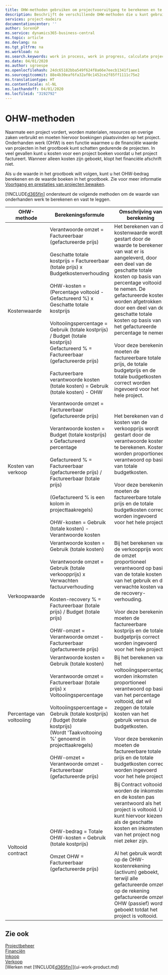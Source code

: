 ```yaml
---
title: OHW-methoden gebruiken om projectvooruitgang te berekenen en te registreren| Microsoft Docs
description: Beschrijft de verschillende OHW-methoden die u kunt gebruiken om financiële gegevens voor lopende projecten te boeken, te controleren en te berekenen die bezig zijn.
services: project-madeira
documentationcenter: ''
author: SorenGP
ms.service: dynamics365-business-central
ms.topic: article
ms.devlang: na
ms.tgt_pltfrm: na
ms.workload: na
ms.search.keywords: work in process, work in progress, calculate project WIP
ms.date: 04/01/2020
ms.author: sgroespe
ms.openlocfilehash: 24dc65182bba549f624f8a66e7eecb1341f1aee1
ms.sourcegitcommit: 88e4b30eaf6fa32af0c1452ce2f85ff1111c75e2
ms.translationtype: HT
ms.contentlocale: nl-NL
ms.lasthandoff: 04/01/2020
ms.locfileid: "3192792"
---
```

# <a name="understanding-wip-methods"></a>OHW-methoden
Naarmate een project vordert, worden materialen, resources en overige zaken verbruikt en moeten hiervoor boekingen plaatsvinden op het project. Onderhanden werk (OHW) is een functie waarmee u de financiële waarde van projecten in het grootboek kunt schatten gedurende de projecten. In veel gevallen kunt u kosten voor een project boeken voordat u het project factureert. Wanneer alleen kosten zijn geboekt, klopt het financiële afschrift niet.

Als u de waarde in het grootboek wilt volgen, kunt u het OHW-bedrag berekenen en de waarde boeken in het grootboek. Zie voor meer informatie [Voortgang en prestaties van projecten bewaken](projects-how-monitor-progress-performance.md).

[!INCLUDE[d365fin](includes/d365fin_md.md)] ondersteunt de volgende methoden om de waarde van onderhanden werk te berekenen en vast te leggen.

| OHW-methode | Berekeningsformule | Omschrijving van berekening |
| --- | --- | --- |
| Kostenwaarde |Verantwoorde omzet = Factureerbaar (gefactureerde prijs)<br /><br /> Geschatte totale kostprijs = Factureerbaar (totale prijs) x Budgetkostenverhouding<br /><br /> OHW-kosten = (Percentage voltooid - Gefactureerd %) x Geschatte totale kostprijs<br /><br /> Voltooiingspercentage = Gebruik (totale kostprijs) / Budget (totale kostprijs)<br /> Gefactureerd % = Factureerbaar (gefactureerde prijs)<br /><br /> Factureerbare verantwoorde kosten (totale kosten) = Gebruik (totale kosten) - OHW |Het berekenen van de kostenwaarde wordt gestart door de waarde te berekenen van wat er is aangeleverd, door een deel van de geschatte totale kosten op basis van percentage voltooid te nemen. De gefactureerde kosten worden afgetrokken door een deel van de geschatte totale kosten op basis van het gefactureerde percentage te nemen.<br /><br /> Voor deze berekening moeten de factureerbare totale prijs, de totale budgetprijs en de totale budgetkosten correct worden ingevoerd voor het hele project. |
| Kosten van verkoop |Verantwoorde omzet = Factureerbaar (gefactureerde prijs)<br /><br /> Verantwoorde kosten = Budget (totale kostprijs) x Gefactureerd percentage<br /><br /> Gefactureerd % = Factureerbaar (gefactureerde prijs) / Factureerbaar (totale prijs)<br /><br /> (Gefactureerd % is een kolom in projecttaakregels)<br /><br /> OHW-kosten = Gebruik (totale kosten) - Verantwoorde kosten |Het berekenen van de kosten van de verkoopprijs wordt gestart door de verantwoorde kosten te berekenen. Kosten worden proportioneel verantwoord op basis van totale budgetkosten.<br /><br /> Voor deze berekening moeten de factureerbare totale prijs en de totale budgetkosten correct worden ingevoerd voor het hele project. |
| Verkoopwaarde |Verantwoorde kosten = Gebruik (totale kosten)<br /><br /> Verantwoorde omzet = Gebruik (totale verkoopprijs) x Verwachten factuurverhouding<br /><br /> Kosten-recovery % = Factureerbaar (totale prijs) / Budget (totale prijs)<br /><br /> OHW-omzet = Verantwoorde omzet - Factureerbaar (gefactureerde prijs) |Bij het berekenen van de verkoopprijs wordt de omzet proportioneel verantwoord op basis van de totale kosten van het gebruik en de verwachte kosten van de recovery-verhouding.<br /><br /> Voor deze berekening moeten de factureerbare kostprijs en de totale budgetprijs correct worden ingevoerd voor het hele project. |
| Percentage van voltooiing |Verantwoorde kosten = Gebruik (totale kosten)<br /><br /> Verantwoorde omzet = Factureerbaar (totale prijs) x Voltooiingspercentage<br /><br /> Voltooiingspercentage = Gebruik (totale kostprijs) / Budget (totale kostprijs)<br /> (Wordt 'Taakvoltooing %' genoemd in projecttaakregels)<br /><br /> OHW-omzet = Verantwoorde omzet - Factureerbaar (gefactureerde prijs) |Bij het berekenen van het voltooiingspercentage worden inkomsten proportioneel verantwoord op basis van het percentage voltooid, dat wil zeggen de totale kosten van het gebruik versus de budgetkosten.<br /><br /> Voor deze berekening moeten de factureerbare totale prijs en de totale budgetkosten correct worden ingevoerd voor het hele project. |
| Voltooid contract |OHW-bedrag = Totale OHW-kosten = Gebruik (totale kostprijs)<br /><br /> Omzet OHW = Factureerbaar (gefactureerde prijs) |Bij Contract voltooid worden de inkomsten en de kosten pas verantwoord als het project is voltooid. U kunt hiervoor kiezen als de geschatte kosten en inkomsten van het project nog niet zeker zijn.<br /><br /> Al het gebruik wordt op de OHW-kostenrekening (activum) geboekt, terwijl alle gefactureerde omzet op de rekening gefactureerde omzet OHW (passief) wordt geboekt totdat het project is voltooid. |

## <a name="see-also"></a>Zie ook
[Projectbeheer](projects-manage-projects.md)  
[Financiën](finance.md)  
[Inkoop](purchasing-manage-purchasing.md)         
[Verkoop](sales-manage-sales.md)      
[Werken met [!INCLUDE[d365fin](includes/d365fin_md.md)]](ui-work-product.md)  
